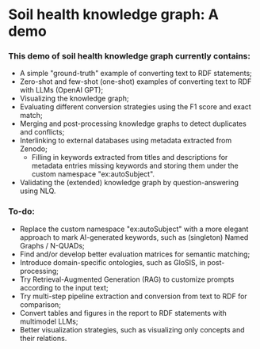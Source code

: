 # Soil health knowledge graph: A demo
### This demo of soil health knowledge graph currently contains:
- A simple "ground-truth" example of converting text to RDF statements;
- Zero-shot and few-shot (one-shot) examples of converting text to RDF with LLMs (OpenAI GPT);
- Visualizing the knowledge graph;
- Evaluating different conversion strategies using the F1 score and exact match;
- Merging and post-processing knowledge graphs to detect duplicates and conflicts;
- Interlinking to external databases using metadata extracted from Zenodo;
  - Filling in keywords extracted from titles and descriptions for metadata entries missing keywords and storing them under the custom namespace "ex:autoSubject".
- Validating the (extended) knowledge graph by question-answering using NLQ.

### To-do:
- Replace the custom namespace "ex:autoSubject" with a more elegant approach to mark AI-generated keywords, such as (singleton) Named Graphs / N-QUADs;
- Find and/or develop better evaluation matrices for semantic matching;
- Introduce domain-specific ontologies, such as GloSIS, in post-processing;
- Try Retrieval-Augmented Generation (RAG) to customize prompts according to the input text;
- Try multi-step pipeline extraction and conversion from text to RDF for comparison;
- Convert tables and figures in the report to RDF statements with multimodel LLMs;
- Better visualization strategies, such as visualizing only concepts and their relations.

